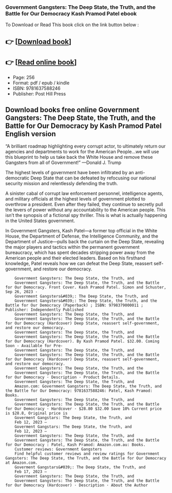 ### Government Gangsters: The Deep State, the Truth, and the Battle for Our Democracy Kash Pramod Patel ebook

To Download or Read This book click on the link button below :

## 👉  [**[Download book](http://ebooksharez.info/download.php?group=book&from=github.com&id=683560&lnk=1064 "Download book")**]

## 👉  [**[Read online book](http://ebooksharez.info/download.php?group=book&from=github.com&id=683560&lnk=1064 "Read online book")**]


* Page: 256
* Format: pdf / epub / kindle
* ISBN: 9781637588246
* Publisher: Post Hill Press



## Download books free online Government Gangsters: The Deep State, the Truth, and the Battle for Our Democracy by Kash Pramod Patel English version



“A brilliant roadmap highlighting every corrupt actor, to ultimately return our agencies and departments to work for the American People...we will use this blueprint to help us take back the White House and remove these Gangsters from all of Government!” —Donald J. Trump

The highest levels of government have been infiltrated by an anti-democratic Deep State that can be defeated by refocusing our national security mission and relentlessly defending the truth.

 A sinister cabal of corrupt law enforcement personnel, intelligence agents, and military officials at the highest levels of government plotted to overthrow a president. Even after they failed, they continue to secretly pull the levers of power without any accountability to the American people. This isn’t the synopsis of a fictional spy thriller. This is what is actually happening in the United States government.

 In Government Gangsters, Kash Patel—a former top official in the White House, the Department of Defense, the Intelligence Community, and the Department of Justice—pulls back the curtain on the Deep State, revealing the major players and tactics within the permanent government bureaucracy, which has spent decades stripping power away from the American people and their elected leaders. Based on his firsthand knowledge, Patel reveals how we can defeat the Deep State, reassert self-government, and restore our democracy.


        Government Gangsters: The Deep State, the Truth, and
        Government Gangsters: The Deep State, the Truth, and the Battle for Our Democracy. Front Cover. Kash Pramod Patel. Simon and Schuster, Sep 26, 2023 - 
        Government Gangsters&#039;: The Deep State, the Truth, and
        Government Gangsters&#039;: The Deep State, the Truth, and the Battle for Our Democracy (Paperback) ; ISBN: 9798379000011 ; Publisher: Independently Published
        Government Gangsters: The Deep State, the Truth, and
        Government Gangsters: The Deep State, the Truth, and the Battle for Our Democracy (Hardcover) Deep State, reassert self-government, and restore our democracy.
        Government Gangsters: The Deep State, the Truth, and
        Government Gangsters: The Deep State, the Truth, and the Battle for Our Democracy (Hardcover). By Kash Pramod Patel. $32.00. Coming Soon - Available for Pre- 
        Government Gangsters: The Deep State, the Truth, and
        Government Gangsters: The Deep State, the Truth, and the Battle for Our Democracy (Hardcover) Deep State, reassert self-government, and restore our democracy.
        Government Gangsters: The Deep State, the Truth, and the
        Government Gangsters: The Deep State, the Truth, and the Battle for Our Democracy · Description · Product Details.
        Government Gangsters: The Deep State, the Truth, and
        Amazon.com: Government Gangsters: The Deep State, the Truth, and the Battle for Our Democracy: 9781637588246: Patel, Kash Pramod: Books.
        Government Gangsters: The Deep State, the Truth, and
        Government Gangsters: The Deep State, the Truth, and the Battle for Our Democracy · Hardcover · $28.80 $32.00 Save 10% Current price is $28.8, Original price is 
        Goverment Gangstars: The Deep State, the Truth, and
        Feb 12, 2023 —
        Goverment Gangstars: The Deep State, the Truth, and
        Feb 12, 2023 —
        Government Gangsters: The Deep State, the Truth, and
        Government Gangsters: The Deep State, the Truth, and the Battle for Our Democracy : Patel, Kash Pramod: Amazon.com.au: Books.
        Customer reviews: Government Gangsters
        Find helpful customer reviews and review ratings for Government Gangsters: The Deep State, the Truth, and the Battle for Our Democracy at Amazon.com.
        Goverment Gangstars&#039;: The Deep State, the Truth, and
        Feb 17, 2023 —
        Government Gangsters: The Deep State, the Truth, and
        Government Gangsters: The Deep State, the Truth, and the Battle for Our Democracy (Hardcover) · Description · About the Author 
    




